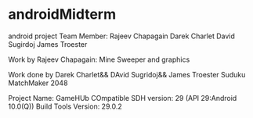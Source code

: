 # androidMidterm
android project
Team Member:
Rajeev Chapagain
Darek Charlet
David Sugirdoj
James Troester


Work by Rajeev Chapagain:
Mine Sweeper
and graphics 

Work done by Darek Charlet&& DAvid Sugridoj&& James Troester
Suduku
MatchMaker
2048

Project Name: GameHUb
COmpatible SDH version:
29 (API 29:Android 10.0(Q))
Build Tools Version: 29.0.2



